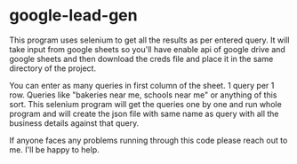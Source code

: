 # google-lead-gen
This program uses selenium to get all the results as per entered query. It will take input from google sheets so you'll have enable api of google drive and
google sheets and then download the creds file and place it in the same directory of the project. 

You can enter as many queries in first column of the sheet. 1 query per 1 row. Queries like "bakeries near me, schools near me" or anything of this sort.
This selenium program will get the queries one by one and run whole program and will create the json file with same name as query with all the business
details against that query. 

If anyone faces any problems running through this code please reach out to me. I'll be happy to help. 
